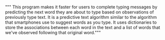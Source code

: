 """ This program makes it faster for users to complete typing messages by predicting the next word they are about to type based on observations of previously type text. It is a predictive text algorithm similar to the algorithm that smartphones use to suggest words as you type. It uses dictionaries to store the associations between each word in the text and a list of words that we've observed following that original word.""" 
